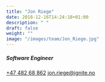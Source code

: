 ```yaml
---
title: "Jon Riege"
date: 2018-12-16T14:24:18+01:00
description: " "
draft: false
weight: ""
image: "/images/team/Jon_Riege.jpg"
---
```

##### Software Engineer
<a class="phoneto" href="tel:+47 482 688 62"><i class="fas fa-phone"></i>+47 482 68 862</a>
<a class="mailto" href="mailto:jon.riege@ignite.no "><i class="fas fa-envelope"></i></i>jon.riege@ignite.no </a>
